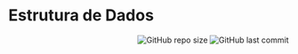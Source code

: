 # Estrutura de Dados
<p align="right">
    <img alt="GitHub repo size" src="https://img.shields.io/github/repo-size/BiancaFSilva/IED001A">
    <img alt="GitHub last commit" src="https://img.shields.io/github/last-commit/BiancaFSilva/IED001A">
</p>
